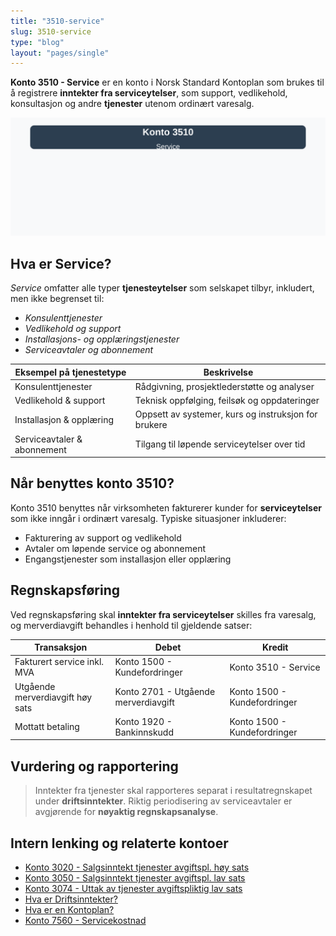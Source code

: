 ```yaml
---
title: "3510-service"
slug: 3510-service
type: "blog"
layout: "pages/single"
---
```


**Konto 3510 - Service** er en konto i Norsk Standard Kontoplan som brukes til å registrere **inntekter fra serviceytelser**, som support, vedlikehold, konsultasjon og andre **tjenester** utenom ordinært varesalg.

![Illustrasjon av konto 3510 Service](3510-service-image.svg)

## Hva er Service?

*Service* omfatter alle typer **tjenesteytelser** som selskapet tilbyr, inkludert, men ikke begrenset til:

* *Konsulenttjenester*
* *Vedlikehold og support*
* *Installasjons- og opplæringstjenester*
* *Serviceavtaler og abonnement*

| Eksempel på tjenestetype     | Beskrivelse                                              |
|------------------------------|----------------------------------------------------------|
| Konsulenttjenester           | Rådgivning, prosjektlederstøtte og analyser              |
| Vedlikehold & support        | Teknisk oppfølging, feilsøk og oppdateringer             |
| Installasjon & opplæring     | Oppsett av systemer, kurs og instruksjon for brukere     |
| Serviceavtaler & abonnement  | Tilgang til løpende serviceytelser over tid              |

## Når benyttes konto 3510?

Konto 3510 benyttes når virksomheten fakturerer kunder for **serviceytelser** som ikke inngår i ordinært varesalg. Typiske situasjoner inkluderer:

* Fakturering av support og vedlikehold
* Avtaler om løpende service og abonnement
* Engangstjenester som installasjon eller opplæring

## Regnskapsføring

Ved regnskapsføring skal **inntekter fra serviceytelser** skilles fra varesalg, og merverdiavgift behandles i henhold til gjeldende satser:

| Transaksjon                      | Debet                             | Kredit                         |
|----------------------------------|-----------------------------------|--------------------------------|
| Fakturert service inkl. MVA      | Konto 1500 - Kundefordringer      | Konto 3510 - Service           |
| Utgående merverdiavgift høy sats | Konto 2701 - Utgående merverdiavgift | Konto 1500 - Kundefordringer |
| Mottatt betaling                 | Konto 1920 - Bankinnskudd         | Konto 1500 - Kundefordringer   |

## Vurdering og rapportering

> Inntekter fra tjenester skal rapporteres separat i resultatregnskapet under **driftsinntekter**. Riktig periodisering av serviceavtaler er avgjørende for **nøyaktig regnskapsanalyse**.

## Intern lenking og relaterte kontoer

* [Konto 3020 - Salgsinntekt tjenester avgiftspl. høy sats](/blogs/kontoplan/3020-salgsinntekt-tjenester-avgiftspl-hoy-sats "Konto 3020 - Salgsinntekt tjenester avgiftspl. høy sats")
* [Konto 3050 - Salgsinntekt tjenester avgiftspl. lav sats](/blogs/kontoplan/3050-salgsinntekt-tjenester-avgiftspl-lav-sats "Konto 3050 - Salgsinntekt tjenester avgiftspl. lav sats")
* [Konto 3074 - Uttak av tjenester avgiftspliktig lav sats](/blogs/kontoplan/3074-uttak-av-tjenester-avgiftspliktig-lav-sats "Konto 3074 - Uttak av tjenester avgiftspliktig lav sats")
* [Hva er Driftsinntekter?](/blogs/regnskap/hva-er-driftsinntekter "Hva er Driftsinntekter? Komplett Guide til Driftsinntekter i Regnskap")
* [Hva er en Kontoplan?](/blogs/regnskap/hva-er-kontoplan "Hva er en Kontoplan? Komplett Guide til Kontoplaner i Norsk Regnskap")
* [Konto 7560 - Servicekostnad](/blogs/kontoplan/7560-servicekostnad "Konto 7560 - Servicekostnad: Definisjon, regnskapsføring og eksempler")
